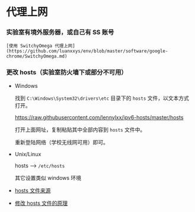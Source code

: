 # 代理上网

### 实验室有境外服务器，或自己有 SS 账号

    [使用 SwitchyOmega 代理上网](https://github.com/luanxxys/env/blob/master/software/google-chrome/SwitchyOmega.md)

### 更改 hosts（实验室防火墙下或部分不可用）

- Windows

    找到 `C:\Windows\System32\drivers\etc` 目录下的 `hosts` 文件，以文本方式打开。

    https://raw.githubusercontent.com/lennylxx/ipv6-hosts/master/hosts

    打开上面网址，复制粘贴其中全部内容到 `hosts` 文件中。

    重新登陆网络（学校无线网可用）即可。

- Unix/Linux

    hosts --> `/etc/hosts`

    其它设置类似 windows 环境


- [hosts 文件来源](https://github.com/lennylxx/ipv6-hosts)

- [修改 hosts 文件的原理](https://www.zhihu.com/question/19782572)





